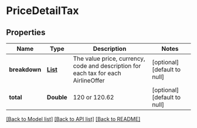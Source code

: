 # PriceDetailTax
## Properties

| Name | Type | Description | Notes |
|------------ | ------------- | ------------- | -------------|
| **breakdown** | [**List**](PriceDetailTaxBreakdown.md) | The value price, currency, code and description for each tax for each AirlineOffer | [optional] [default to null] |
| **total** | **Double** | 120 or 120.62 | [optional] [default to null] |

[[Back to Model list]](../README.md#documentation-for-models) [[Back to API list]](../README.md#documentation-for-api-endpoints) [[Back to README]](../README.md)

